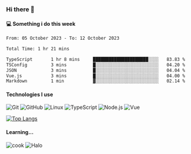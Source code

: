 ### Hi there 👋

#### 💻 Something i do this week

<!--START_SECTION:waka-->

```txt
From: 05 October 2023 - To: 12 October 2023

Total Time: 1 hr 21 mins

TypeScript       1 hr 8 mins     █████████████████████░░░░   83.83 %
TSConfig         3 mins          █░░░░░░░░░░░░░░░░░░░░░░░░   04.20 %
JSON             3 mins          █░░░░░░░░░░░░░░░░░░░░░░░░   04.04 %
Vue.js           3 mins          █░░░░░░░░░░░░░░░░░░░░░░░░   04.00 %
Markdown         1 min           ▓░░░░░░░░░░░░░░░░░░░░░░░░   02.14 %
```

<!--END_SECTION:waka-->


#### Technologies I use
![Git](https://img.shields.io/badge/-Git-222222?style=flat&logo=git&logoColor=F05032)
![GitHub](https://img.shields.io/badge/-GitHub-181717?style=flat&logo=github)
![Linux](https://img.shields.io/badge/-Linux-222222?style=flat&logo=linux&logoColor=FCC624)
![TypeScript](https://img.shields.io/badge/-TypeScript-000000?style=flat&logo=typescript)
![Node.js](https://img.shields.io/badge/-Node.js-222222?style=flat&logo=node.js&logoColor=339933)
![Vue](https://img.shields.io/badge/-Vue-222222?style=flat&logo=Vue.js&logoColor=4FC08D)

[![Top Langs](https://github-readme-stats.vercel.app/api/top-langs/?username=GodlessLiu&layout=compact)](https://github.com/anuraghazra/github-readme-stats)
#### Learning...
![cook](https://img.shields.io/badge/cook-v0.0.0-yellow.svg)
![Halo](https://img.shields.io/badge/Halo-v2.9.0-blue.svg)
